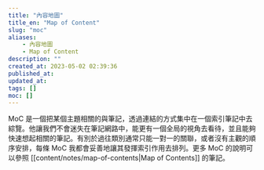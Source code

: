 ```yaml
---
title: "內容地圖"
title_en: "Map of Content"
slug: "moc"
aliases:
    - 內容地圖
    - Map of Content
description: ""
created_at: 2023-05-02 02:39:36
published_at: 
updated_at: 
tags: []
moc: []
---
```


MoC 是一個把某個主題相關的與筆記，透過連結的方式集中在一個索引筆記中去綜覽。他讓我們不會迷失在筆記網路中，能更有一個全局的視角去看待，並且能夠快速想起相關的筆記。有別於過往類別通常只能一對一的關聯，或者沒有主觀的順序安排，每條 MoC 我都會妥善地讓其發揮索引作用去排列。更多 MoC 的說明可以參照 [[content/notes/map-of-contents|Map of Contents]] 的筆記。
